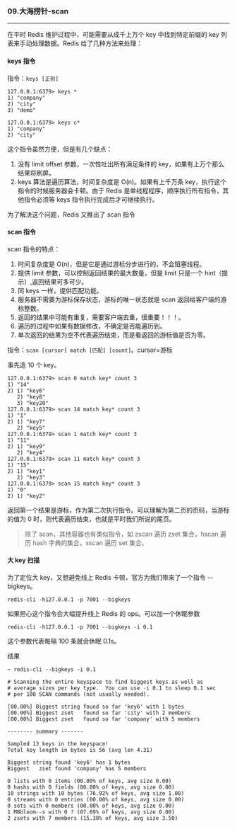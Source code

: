 ### 09.大海捞针-scan
---

在平时 Redis 维护过程中，可能需要从成千上万个 key 中找到特定前缀的 key 列表来手动处理数据。Redis 给了几种方法来处理：

#### keys 指令
指令：`keys [正则]`

```redis
127.0.0.1:6379> keys *
1) "company"
2) "city"
3) "demo"

127.0.0.1:6379> keys c*
1) "company"
2) "city"
```

这个指令虽然方便，但是有几个缺点：
1. 没有 limit offset 参数，一次性吐出所有满足条件的 key，如果有上万个那么结果将刷屏。
2. keys 算法是遍历算法，时间复杂度是 O(n)。如果有上千万条 key，执行这个指令的时候服务器会卡顿。由于 Redis 是单线程程序，顺序执行所有指令，其他指令必须等 keys 指令执行完成后才可继续执行。

为了解决这个问题，Redis 又推出了 scan 指令

#### scan 指令
scan 指令的特点：
1. 时间复杂度是 O(n)，但是它是通过游标分步进行的，不会阻塞线程。
2. 提供 limit 参数，可以控制返回结果的最大数量，但是 limit 只是一个 hint（提示）,返回结果可多可少。
3. 同 keys 一样，提供匹配功能。
4. 服务器不需要为游标保存状态，游标的唯一状态就是 scan 返回给客户端的游标整数。
5. 返回的结果中可能有重复，需要客户端去重，很重要！！！。
6. 遍历的过程中如果有数据修改，不确定是否能遍历到。
7. 单次返回的结果为空不代表遍历结束，而是看返回的游标值是否为零。

指令：`scan [cursor] match [匹配] [count]`。cursor=游标

事先造 10 个 key。
```redis
127.0.0.1:6379> scan 0 match key* count 3
1) "14"
2) 1) "key6"
   2) "key8"
   3) "key20"
127.0.0.1:6379> scan 14 match key* count 3
1) "1"
2) 1) "key7"
   2) "key5"
127.0.0.1:6379> scan 1 match key* count 3
1) "11"
2) 1) "key9"
   2) "key4"
127.0.0.1:6379> scan 11 match key* count 3
1) "15"
2) 1) "key1"
   2) "key3"
127.0.0.1:6379> scan 15 match key* count 3
1) "0"
2) 1) "key2"
```

返回第一个结果是游标，作为第二次执行指令。可以理解为第二页的页码，当游标的值为 0 时，则代表遍历结束，也就是平时我们所说的尾页。

> 除了 scan，其他容器也有类似指令，如 zscan 遍历 zset 集合，hscan 遍历 hash 字典的集合，sscan 遍历 set 集合。


#### 大 key 扫描
为了定位大 key，又想避免线上 Redis 卡顿，官方为我们带来了一个指令 --bigkeys。

```shell
redis-cli -h127.0.0.1 -p 7001 --bigkeys
```
如果担心这个指令会大幅提升线上 Redis 的 ops。可以加一个休眠参数

```shell
redis-cli -h127.0.0.1 -p 7001 --bigkeys -i 0.1
```

这个参数代表每隔 100 条就会休眠 0.1s。

结果
```shell
~ redis-cli --bigkeys -i 0.1

# Scanning the entire keyspace to find biggest keys as well as
# average sizes per key type.  You can use -i 0.1 to sleep 0.1 sec
# per 100 SCAN commands (not usually needed).

[00.00%] Biggest string found so far 'key6' with 1 bytes
[00.00%] Biggest zset   found so far 'city' with 2 members
[00.00%] Biggest zset   found so far 'company' with 5 members

-------- summary -------

Sampled 13 keys in the keyspace!
Total key length in bytes is 56 (avg len 4.31)

Biggest string found 'key6' has 1 bytes
Biggest   zset found 'company' has 5 members

0 lists with 0 items (00.00% of keys, avg size 0.00)
0 hashs with 0 fields (00.00% of keys, avg size 0.00)
10 strings with 10 bytes (76.92% of keys, avg size 1.00)
0 streams with 0 entries (00.00% of keys, avg size 0.00)
0 sets with 0 members (00.00% of keys, avg size 0.00)
1 MBbloom--s with 0 ? (07.69% of keys, avg size 0.00)
2 zsets with 7 members (15.38% of keys, avg size 3.50)
```